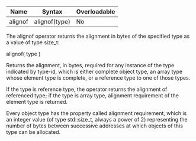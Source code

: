 | Name | Syntax | Overloadable |
|------|--------|--------------|
| alignof | alignof(type) | No |


The alignof operator returns the alignment in bytes of the specified type as a value of type size_t:

  alignof( type )

Returns the alignment, in bytes, required for any instance of the type indicated by type-id, which is either complete object type, an array type whose element type is complete, or a reference type to one of those types.

If the type is reference type, the operator returns the alignment of referenced type; if the type is array type, alignment requirement of the element type is returned.

Every object type has the property called alignment requirement, which is an integer value (of type std::size_t, always a power of 2) representing the number of bytes between successive addresses at which objects of this type can be allocated.
